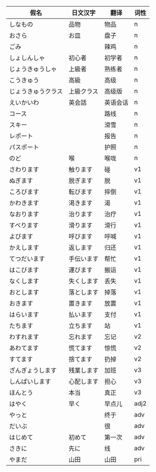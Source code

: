 ﻿|假名|日文汉字|翻译|词性|
|-|-|-|-|
|しなもの|品物|物品|n|
|おさら|お皿|盘子|n|
|ごみ||辣鸡|n|
|しょしんしゃ|初心者|初学者|n|
|じょうきゅうしゃ|上級者|熟练者|n|
|こうきゅう|高級|高级|n|
|じょうきゅうクラス|上級クラス|高级版|n|
|えいかいわ|英会話|英语会话|n|
|コース||路线|n|
|スキー||滑雪|n|
|レポート||报告|n|
|パスポート||护照|n|
|のど|喉|喉咙|n|
|さわります|触ります|碰|v1|
|ぬぎます|脱ぎます|脱|v1|
|ころびます|転びます|摔倒|v1|
|かわきます|渇きます|渴|v1|
|なおります|治ります|治疗|v1|
|すべります|滑ります|滑行|v1|
|よびます|呼びます|呼喊|v1|
|かえします|返します|归还|v1|
|てつだいます|手伝います|帮忙|v1|
|はこびます|運びます|搬运|v1|
|なくします|失くします|丢失|v1|
|おとします|落とします|掉落|v1|
|おきます|置きます|放置|v1|
|はらいます|払います|支付|v1|
|たちます|立ちます|站|v1|
|わすれます|忘れます|忘记|v2|
|あわてます|慌てます|惊慌|v2|
|すてます|捨てます|扔掉|v2|
|ざんぎょうします|残業します|加班|v3|
|しんぱいします|心配します|担心|v3|
|ほんとう|本当|真正|v3|
|はやく|早く|早点儿|adj2|
|やっと||终于|adv|
|だいぶ||很|adv|
|はじめて|初めて|第一次|adv|
|さきに|先に|线|adv|
|やまだ|山田|山田|pri|